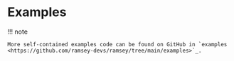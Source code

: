# Examples

!!! note

    More self-contained examples code can be found on GitHub in `examples <https://github.com/ramsey-devs/ramsey/tree/main/examples>`_.
